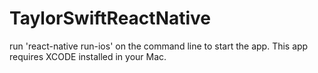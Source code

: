 # TaylorSwiftReactNative
run 'react-native run-ios' on the command line to start the app. This app requires XCODE installed in your Mac.
